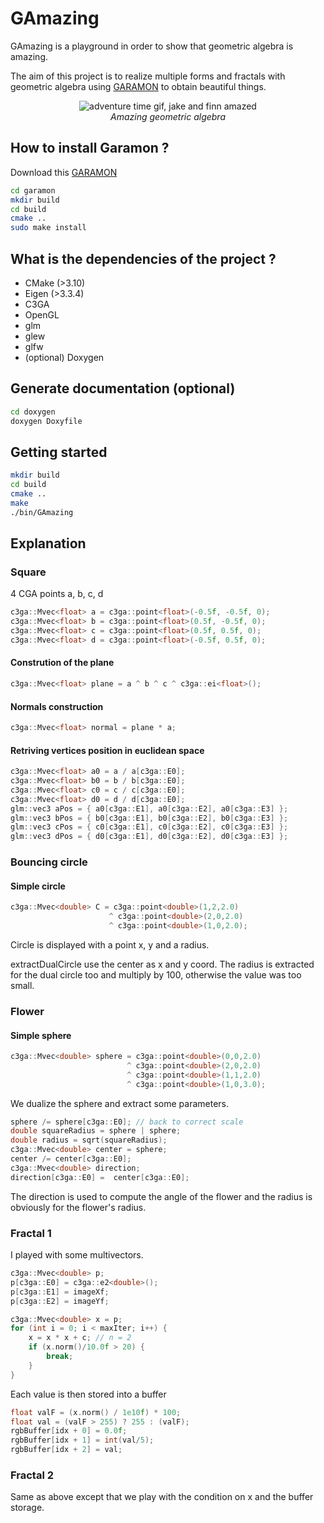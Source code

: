 # GAmazing

GAmazing is a playground in order to show that geometric algebra is amazing.

The aim of this project is to realize multiple forms and fractals with geometric algebra using [GARAMON](https://github.com/vincentnozick/garamon) to obtain beautiful things.

<p align="center">
  <img src="https://media.giphy.com/media/XRnbDusSE2cBG/source.gif" alt="adventure time gif, jake and finn amazed"/></br>
  <i>Amazing geometric algebra</i>
</p>

## How to install Garamon ?

Download this [GARAMON](https://github.com/vincentnozick/garamon)

```bash
cd garamon
mkdir build
cd build
cmake ..
sudo make install
```

## What is the dependencies of the project ?

- CMake (>3.10)
- Eigen (>3.3.4)
- C3GA
- OpenGL
- glm
- glew
- glfw
- (optional) Doxygen

## Generate documentation (optional)

```bash
cd doxygen
doxygen Doxyfile
```

## Getting started

```bash
mkdir build
cd build
cmake ..
make
./bin/GAmazing
```

## Explanation

### Square

4 CGA points a, b, c, d

```c++
c3ga::Mvec<float> a = c3ga::point<float>(-0.5f, -0.5f, 0);
c3ga::Mvec<float> b = c3ga::point<float>(0.5f, -0.5f, 0);
c3ga::Mvec<float> c = c3ga::point<float>(0.5f, 0.5f, 0);
c3ga::Mvec<float> d = c3ga::point<float>(-0.5f, 0.5f, 0);
```

#### Constrution of the plane 

```c++
c3ga::Mvec<float> plane = a ^ b ^ c ^ c3ga::ei<float>();
```

#### Normals construction

```c++
c3ga::Mvec<float> normal = plane * a;
```

#### Retriving vertices position in euclidean space

```c++
c3ga::Mvec<float> a0 = a / a[c3ga::E0];
c3ga::Mvec<float> b0 = b / b[c3ga::E0];
c3ga::Mvec<float> c0 = c / c[c3ga::E0];
c3ga::Mvec<float> d0 = d / d[c3ga::E0];
glm::vec3 aPos = { a0[c3ga::E1], a0[c3ga::E2], a0[c3ga::E3] };
glm::vec3 bPos = { b0[c3ga::E1], b0[c3ga::E2], b0[c3ga::E3] };
glm::vec3 cPos = { c0[c3ga::E1], c0[c3ga::E2], c0[c3ga::E3] };
glm::vec3 dPos = { d0[c3ga::E1], d0[c3ga::E2], d0[c3ga::E3] };
```
          

### Bouncing circle

#### Simple circle

```c++
c3ga::Mvec<double> C = c3ga::point<double>(1,2,2.0) 
                      ^ c3ga::point<double>(2,0,2.0) 
                      ^ c3ga::point<double>(1,0,2.0);  
```

Circle is displayed with a point x, y and a radius.

extractDualCircle use the center as x and y coord. The radius is extracted for the dual circle too and multiply by 100, otherwise the value was too small.

### Flower

#### Simple sphere

```c++
c3ga::Mvec<double> sphere = c3ga::point<double>(0,0,2.0) 
                          ^ c3ga::point<double>(2,0,2.0) 
                          ^ c3ga::point<double>(1,1,2.0) 
                          ^ c3ga::point<double>(1,0,3.0);
```

We dualize the sphere and extract some parameters.

```c++
sphere /= sphere[c3ga::E0]; // back to correct scale
double squareRadius = sphere | sphere;
double radius = sqrt(squareRadius);
c3ga::Mvec<double> center = sphere;
center /= center[c3ga::E0];
c3ga::Mvec<double> direction;
direction[c3ga::E0] =  center[c3ga::E0];
```

The direction is used to compute the angle of the flower and the radius is obviously for the flower's radius.

### Fractal 1

I played with some multivectors.

```c++
c3ga::Mvec<double> p;
p[c3ga::E0] = c3ga::e2<double>();
p[c3ga::E1] = imageXf;
p[c3ga::E2] = imageYf;

c3ga::Mvec<double> x = p;
for (int i = 0; i < maxIter; i++) {
    x = x * x + c; // n = 2
    if (x.norm()/10.0f > 20) {
        break;
    }
}
```

Each value is then stored into a buffer

```c++
float valF = (x.norm() / 1e10f) * 100;
float val = (valF > 255) ? 255 : (valF);
rgbBuffer[idx + 0] = 0.0f;
rgbBuffer[idx + 1] = int(val/5);
rgbBuffer[idx + 2] = val;
```

### Fractal 2

Same as above except that we play with the condition on x and the buffer storage.
